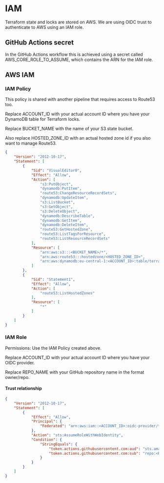 # IAM

Terraform state and locks are stored on AWS. We are using OIDC trust to authenticate to AWS using an IAM role.

## GitHub Actions secret

In the GitHub Actions workflow this is achieved using a secret called AWS_CORE_ROLE_TO_ASSUME, which contains the ARN for the IAM role.

## AWS IAM

### IAM Policy

This policy is shared with another pipeline that requires access to Route53 too.

Replace ACCOUNT_ID with your actual account ID where you have your DynamoDB table for Terraform locks.

Replace BUCKET_NAME with the name of your S3 state bucket.

Also replace HOSTED_ZONE_ID with an actual hosted zone id if you also want to manage Route53.

```json
{
    "Version": "2012-10-17",
    "Statement": [
        {
            "Sid": "VisualEditor0",
            "Effect": "Allow",
            "Action": [
                "s3:PutObject",
                "dynamodb:PutItem",
                "route53:ChangeResourceRecordSets",
                "dynamodb:UpdateItem",
                "s3:ListBucket",
                "s3:GetObject",
                "s3:DeleteObject",
                "dynamodb:DescribeTable",
                "dynamodb:GetItem",
                "dynamodb:DeleteItem",
                "route53:GetHostedZone",
                "route53:ListTagsForResource",
                "route53:ListResourceRecordSets"
            ],
            "Resource": [
                "arn:aws:s3:::<BUCKET_NAME>/*",
                "arn:aws:route53:::hostedzone/<HOSTED_ZONE_ID>",
                "arn:aws:dynamodb:eu-central-1:<ACCOUNT_ID>:table/terraform-locks"
            ]
        },
        {
            "Sid": "Statement1",
            "Effect": "Allow",
            "Action": [
                "route53:ListHostedZones"
            ],
            "Resource": [
                "*"
            ]
        }
    ]
}
```

### IAM Role

Permissions: Use the IAM Policy created above.

Replace ACCOUNT_ID with your actual account ID where you have your OIDC provider.

Replace REPO_NAME with your GitHub repository name in the format owner/repo.

#### Trust relationship

```json
{
    "Version": "2012-10-17",
    "Statement": [
        {
            "Effect": "Allow",
            "Principal": {
                "Federated": "arn:aws:iam::<ACCOUNT_ID>:oidc-provider/token.actions.githubusercontent.com"
            },
            "Action": "sts:AssumeRoleWithWebIdentity",
            "Condition": {
                "StringEquals": {
                    "token.actions.githubusercontent.com:aud": "sts.amazonaws.com",
                    "token.actions.githubusercontent.com:sub": "repo:<REPO_NAME>:ref:refs/heads/main"
                }
            }
        }
    ]
}
```
